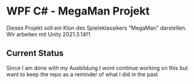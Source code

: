# WPF C# - MegaMan Projekt

Dieses Projekt soll ein Klon des Spieleklassikers "MegaMan" darstellen.  
Wir arbeiten mit Unity 2021.3.14f1

## Current Status
Since I am done with my Ausbildung I wont continue working on this but want to keep the repo as a reminder of what I did in the past
